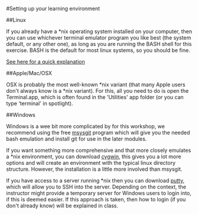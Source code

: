 #Setting up your learning environment

##Linux

If you already have a \*nix operating system installed on your computer, then you can use whichever terminal emulator program you like best (the system default, or any other one), as long as you are running the BASH shell for this exercise. BASH is the default for most linux systems, so you should be fine.

[See here for a quick explanation][1]

##Apple/Mac/OSX

OSX is probably the most well-known \*nix variant (that many Apple users don't always know is a \*nix variant). For this, all you need to do is open the Terminal.app, which is often found in the 'Utilities' app folder (or you can type 'terminal' in spotlight).

##Windows

Windows is a wee bit more complicated by for this workshop, we recommend using the free [msysgit][2] program which will give you the needed bash emulation and install git for use in the later modules.

If you want something more comprehensive and that more closely emulates a *nix environment, you can download [cygwin][3], this gives you a lot more options and will create an environment with the typical linux directory structure. However, the installation is a little more involved than msysgit.

If you have access to a server running \*nix then you can download [putty][4], which will allow you to SSH into the server. Depending on the context, the instructor might provide a temporary server for Windows users to login into, if this is deemed easier. If this approach is taken, then how to login (if you don't already know) will be explained in class.

[1]: http://linuxcommand.org/lts0010.php

[2]: https://msysgit.github.io/

[3]: https://www.cygwin.com/

[4]: http://www.chiark.greenend.org.uk/~sgtatham/putty/
